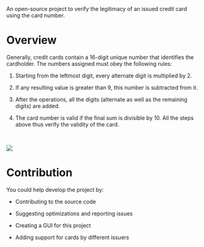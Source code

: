 An open-source project to verify the legitimacy of an issued credit card using the card number.

# Overview

Generally, credit cards contain a 16-digit unique number that identifies the cardholder. The numbers assigned must obey the following rules:

1. Starting from the leftmost digit, every alternate digit is multiplied by 2.

1. If any resulting value is greater than 9, this number is subtracted from it.

1. After the operations, all the digits (alternate as well as the remaining digits) are added.

1. The card number is valid if the final sum is divisible by 10. All the steps above thus verify the validity of the card.

<br>

![](https://codecademy-content.s3.amazonaws.com/PRO/independent-practice-projects/credit-card-checker/diagrams/cc+validator+diagram+1.svg)

# Contribution

You could help develop the project by:

+ Contributing to the source code

+ Suggesting optimizations and reporting issues

+ Creating a GUI for this project

+ Adding support for cards by different issuers
